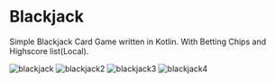 # Blackjack

Simple Blackjack Card Game written in Kotlin. With Betting Chips and Highscore list(Local).


![blackjack](https://user-images.githubusercontent.com/90704273/165785589-bd39fd01-f477-454f-8c2a-0f7d51b06132.png)
![blackjack2](https://user-images.githubusercontent.com/90704273/165785591-5fd6bf0a-1200-437b-9dfc-8d6ea5ca6e74.png)
![blackjack3](https://user-images.githubusercontent.com/90704273/165785592-999d6ecc-61fb-4ef2-8744-a833707413a8.png)
![blackjack4](https://user-images.githubusercontent.com/90704273/165785597-c15ea3dc-806c-4dbd-8a37-f5f456aeb8cc.png)
